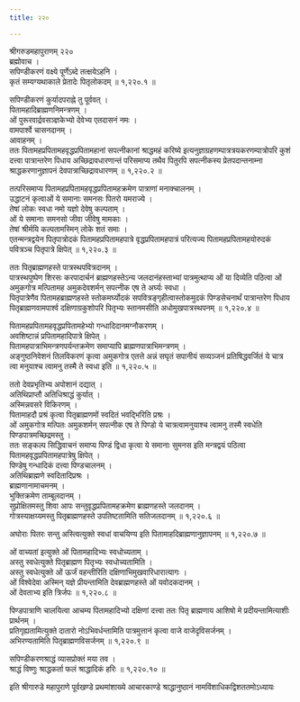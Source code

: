```yaml
---
title: २२०

---
```

श्रीगरुडमहापुराणम् २२०  
ब्रह्मोवाच ।  
सपिण्डीकरणं वक्ष्ये पूर्णेऽब्दे तत्क्षयेऽहनि ।  
कृतं सम्यग्यथाकाले प्रेतादेः पितृलोकदम् ॥ १,२२०.१ ॥  
  
सपिण्डीकरणं कुर्यादपराह्ने तु पूर्ववत् ।  
पितामहादिब्राह्मणनिमन्त्रणम् ।  
ओं पुरूरवार्द्रवसञ्ज्ञकेभ्यो देवेभ्य एतदासनं नमः ।  
वामपार्श्वे चासनदानम् ।  
आवाहनम् ।  
ततः पितामहप्रपितामहवृद्धप्रपितामहानां सपत्नीकानां श्राद्धमहं करिष्ये इत्यनुज्ञाग्रहणम्पात्रत्रयकरणम्पात्रोपरि कुशं दत्त्वा पात्रान्तरेण पिधाय अच्छिद्रावधारणान्तं परिसमाप्य तथैव पितुरपि सपत्नीकस्य प्रेतपदान्तनाम्ना श्राद्धकरणानुज्ञापनं देवपात्राच्छिद्रावधारणम् ॥ १,२२०.२ ॥  
  
तत्परिसमाप्य पितामहप्रपितामहवृद्धप्रपितामहक्रमेण पात्राणां मनाक्चालनम् ।  
उद्धाटनं कृत्वाओं ये समानाः समनसः पितरो यमराज्ये ।  
तेषां लोकः स्वधा नमो यज्ञो देवेषु कल्पताम् ।  
ओं ये समानाः समनसो जीवा जीवेषु मामकाः ।  
तेषां श्रीर्मयि कल्पतामस्मिन् लोके शतं समाः ।  
एतन्मन्त्रद्वयेन पितृपात्रोदकं पितामहप्रपितामहपात्रे वृद्धप्रपितामहपात्रं परित्यज्य पितामहप्रपितामहयोरुदकं पवित्रञ्च पितृपात्रे क्षिपेत् ॥ १,२२०.३ ॥  
  
ततः पितृब्राह्मणहस्ते पात्रस्थपवित्रदानम् ।  
पात्रस्थपुष्पेण शिरसः करपादार्चनं ब्राह्मणहस्तेऽन्य जलदानंहस्ताभ्यां पात्रमुत्थाप्य ओं या दिव्येति पठित्वा ओं अमुकगोत्र मत्पितामह अमुकदेवशर्मन् सपत्नीक एष ते अर्घ्यः स्वधा ।  
पितृपात्रेणैव पितामहब्राह्मणहस्ते स्तोकमर्घ्योदकं सपवित्रङ्गृहीत्वास्तोकमुदकं पिण्डसेचनार्थं पात्रान्तरेण पिधाय पितृब्राह्मणवामपार्श्व दक्षिणाग्रकुशोपरि पितृभ्यः स्तानमसीति अधोमुखपात्रस्थपनम् ॥ १,२२०.४ ॥  
  
पितामहप्रपितामहवृद्धप्रपितामहेभ्यो गन्धादिदानमग्नौकरणम् ।  
अवशिष्टान्नं प्रपितामहादिपात्रे क्षिपेत् ।  
पितामहपात्राभिमन्त्रणपर्यन्तक्रमेण समाप्यापि ब्राह्मणपात्राभिमन्त्रणम् ।  
अङ्गुष्ठनिवेशनं तिलविकरणं कृत्वा अमुकगोत्र एतत्ते अन्नं सघृतं सपानीयं सव्यञ्जनं प्रतिषिद्धवर्जितं ये चात्र त्वा मनुयाश्च त्वामनु तस्मै ते स्वधा इति ॥ १,२२०.५ ॥  
  
ततो देवप्रभृतिभ्य अपोशानं दद्यात् ।  
अतिथिप्राप्तौ अतिधिश्राद्धं कुर्यात् ।  
अस्मिन्नवसरे विकिरणम् ।  
पितामाहदौ प्रश्रं कृत्वा पितृब्राह्मणमों स्वदितं भवद्भिरिति प्रश्रः ।  
ओं अमुकगोत्र मत्पितः अमुकशर्मन् सपत्नीक एष ते पिण्डो ये चात्रत्वामनुयाश्च त्वामनु तस्मै स्वधेति पिण्डपात्रमच्छिद्रमस्तु ।  
ततः सङ्कल्प सिद्धिवाचनं समाप्य पिण्डं द्विधा कृत्वा ये समानाः सुमनस इति मन्त्रद्वयं पठित्वा पितामहवृद्धप्रपितामहपात्रेषु क्षिपेत् ।  
पिण्डेषु गन्धादिकं दत्त्वा पिण्डचालनम् ।  
अतिथिब्राह्मणे स्वदितादिप्रश्रः ।  
ब्राह्मणानामाचमनम् ।  
भुक्तिक्रमेण ताम्बूलदानम् ।  
सुप्रोक्षितमस्तु शिवा आपः सन्तुवृद्धप्रपितामहक्रमेण ब्राह्मणहस्ते जलदानम् ।  
गोत्रस्याक्षय्यमस्तु पितृब्राह्मणहस्ते उपतिष्टतामिति सतिजलदानम् ॥ १,२२०.६ ॥  
  
अघोराः पितरः सन्तु अस्त्वित्युक्ते स्वधां वाचयिण्य इति पितामाहदिब्राह्मणानुज्ञापनम् ॥ १,२२०.७ ॥  
  
ओं वाच्यतां इत्युक्ते ओं पितामहादिभ्यः स्वधोच्यताम् ।  
अस्तु स्वधेत्युक्ते पितृब्राह्मण पितृभ्यः स्वधोच्यतामिति ।  
अस्तु स्वधेत्युक्ते ओं ऊर्जं वहन्तीरिति दक्षिणाभिमुखवारिधारात्यागः ।  
ओं विश्वेदेवा अस्मिन् यज्ञे प्रीयन्तामिति देवब्राह्मणहस्ते ओं यवोदकदानम् ।  
ओं देवताभ्य इति त्रिर्जपः ॥ १,२२०.८ ॥  
  
पिण्डपात्राणि चालयित्वा आचम्य पितामहादिभ्यो दक्षिणां दत्त्वा ततः पितृ ब्राह्मणाय आशिषो मे प्रदीयन्तामित्याशीः प्रार्थनम् ।  
प्रतिगृह्यतामित्युक्ते दातारो नोऽभिवर्धन्तामिति पात्रमुत्तानं कृत्वा वाजे वाजेदृविसर्जनम् ।  
अभिरण्यतामिति पितृब्राह्मणविसर्जनम् ॥ १,२२०.९ ॥  
  
सपिण्डीकरणश्राद्धं व्यासप्रोक्तं मया तव ।  
श्राद्धं विष्णुः श्राद्धकर्ता फलं श्राद्धादिकं हरिः ॥ १,२२०.१० ॥  
  
इति श्रीगारुडे महापुराणे पूर्वखण्डे प्रथमांशाख्ये आचारकाण्डे श्राद्धानुष्ठानं नामविंशाधिकद्विशततमोऽध्यायः